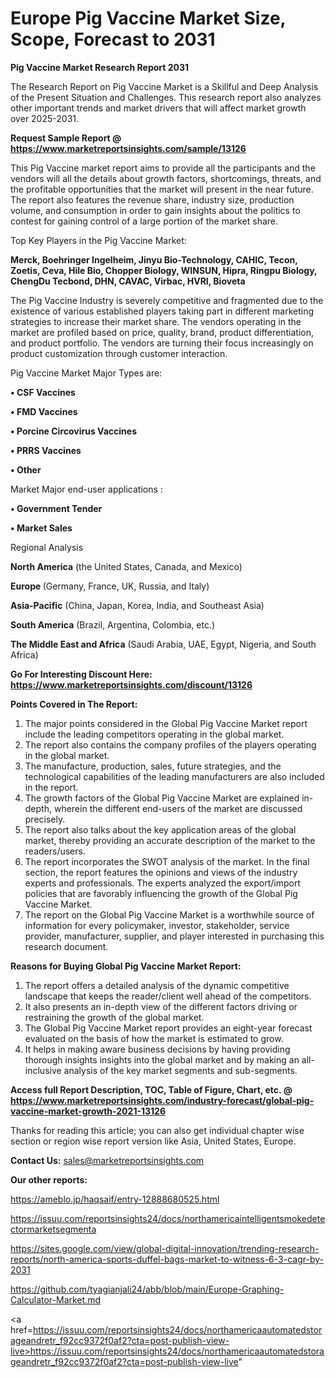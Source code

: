 # Europe Pig Vaccine Market Size, Scope, Forecast to 2031

<strong>Pig Vaccine Market Research Report 2031</strong>

The Research Report on Pig Vaccine Market is a Skillful and Deep Analysis of the Present Situation and Challenges. This research report also analyzes other important trends and market drivers that will affect market growth over 2025-2031.

<strong>Request Sample Report @ <a href=https://www.marketreportsinsights.com/sample/13126>https://www.marketreportsinsights.com/sample/13126</a></strong>

This Pig Vaccine market report aims to provide all the participants and the vendors will all the details about growth factors, shortcomings, threats, and the profitable opportunities that the market will present in the near future. The report also features the revenue share, industry size, production volume, and consumption in order to gain insights about the politics to contest for gaining control of a large portion of the market share.

Top Key Players in the Pig Vaccine Market:

<strong>Merck, Boehringer Ingelheim, Jinyu Bio-Technology, CAHIC, Tecon, Zoetis, Ceva, Hile Bio, Chopper Biology, WINSUN, Hipra, Ringpu Biology, ChengDu Tecbond, DHN, CAVAC, Virbac, HVRI, Bioveta</strong>

The Pig Vaccine Industry is severely competitive and fragmented due to the existence of various established players taking part in different marketing strategies to increase their market share. The vendors operating in the market are profiled based on price, quality, brand, product differentiation, and product portfolio. The vendors are turning their focus increasingly on product customization through customer interaction.

Pig Vaccine Market Major Types are:

<strong>• CSF Vaccines

• FMD Vaccines

• Porcine Circovirus Vaccines

• PRRS Vaccines

• Other</strong>

Market Major end-user applications :

<strong>• Government Tender

• Market Sales</strong>

Regional Analysis

</u><strong><b>North America</b></strong> (the United States, Canada, and Mexico)

<strong><b>Europe </b></strong>(Germany, France, UK, Russia, and Italy)

<strong><b>Asia-Pacific</b></strong> (China, Japan, Korea, India, and Southeast Asia)

<strong><b>South America</b></strong> (Brazil, Argentina, Colombia, etc.)

<strong><b>The Middle East and Africa</b></strong> (Saudi Arabia, UAE, Egypt, Nigeria, and South Africa)

<strong>Go For Interesting Discount Here: <a href=https://www.marketreportsinsights.com/discount/13126>https://www.marketreportsinsights.com/discount/13126</a></strong>

<strong>Points Covered in The Report:</strong>
<ol>
  <li>The major points considered in the Global Pig Vaccine Market report include the leading competitors operating in the global market.</li>
  <li>The report also contains the company profiles of the players operating in the global market.</li>
  <li>The manufacture, production, sales, future strategies, and the technological capabilities of the leading manufacturers are also included in the report.</li>
  <li>The growth factors of the Global Pig Vaccine Market are explained in-depth, wherein the different end-users of the market are discussed precisely.</li>
  <li>The report also talks about the key application areas of the global market, thereby providing an accurate description of the market to the readers/users.</li>
  <li>The report incorporates the SWOT analysis of the market. In the final section, the report features the opinions and views of the industry experts and professionals. The experts analyzed the export/import policies that are favorably influencing the growth of the Global Pig Vaccine Market.</li>
  <li>The report on the Global Pig Vaccine Market is a worthwhile source of information for every policymaker, investor, stakeholder, service provider, manufacturer, supplier, and player interested in purchasing this research document.</li>
</ol>
<strong>Reasons for Buying Global Pig Vaccine Market Report:</strong>

<ol>
  <li>The report offers a detailed analysis of the dynamic competitive landscape that keeps the reader/client well ahead of the competitors.</li>
  <li>It also presents an in-depth view of the different factors driving or restraining the growth of the global market.</li>
  <li>The Global Pig Vaccine Market report provides an eight-year forecast evaluated on the basis of how the market is estimated to grow.</li>
  <li>It helps in making aware business decisions by having providing thorough insights insights into the global market and by making an all-inclusive analysis of the key market segments and sub-segments.</li>
</ol>
<strong>Access full Report Description, TOC, Table of Figure, Chart, etc. @ <a href=https://www.marketreportsinsights.com/industry-forecast/global-pig-vaccine-market-growth-2021-13126>https://www.marketreportsinsights.com/industry-forecast/global-pig-vaccine-market-growth-2021-13126</a></strong>


Thanks for reading this article; you can also get individual chapter wise section or region wise report version like Asia, United States, Europe.

<strong>Contact Us:</strong>
sales@marketreportsinsights.com

<strong>Our other reports:</strong>

<a href=https://ameblo.jp/haqsaif/entry-12888680525.html>https://ameblo.jp/haqsaif/entry-12888680525.html</a>

<a href=https://issuu.com/reportsinsights24/docs/northamericaintelligentsmokedetectormarketsegmenta>https://issuu.com/reportsinsights24/docs/northamericaintelligentsmokedetectormarketsegmenta</a>

<a href=https://sites.google.com/view/global-digital-innovation/trending-research-reports/north-america-sports-duffel-bags-market-to-witness-6-3-cagr-by-2031>https://sites.google.com/view/global-digital-innovation/trending-research-reports/north-america-sports-duffel-bags-market-to-witness-6-3-cagr-by-2031</a>

<a href=https://github.com/tyagianjali24/abb/blob/main/Europe-Graphing-Calculator-Market.md>https://github.com/tyagianjali24/abb/blob/main/Europe-Graphing-Calculator-Market.md</a>

<a href=https://issuu.com/reportsinsights24/docs/northamericaautomatedstorageandretr_f92cc9372f0af2?cta=post-publish-view-live>https://issuu.com/reportsinsights24/docs/northamericaautomatedstorageandretr_f92cc9372f0af2?cta=post-publish-view-live</a>"

